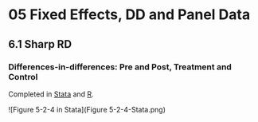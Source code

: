 # 05 Fixed Effects, DD and Panel Data
## 6.1 Sharp RD

### Differences-in-differences: Pre and Post, Treatment and Control

Completed in [Stata](Figure%205-2-4.do) and [R](Figure%205-2-4.r).

![Figure 5-2-4 in Stata](Figure 5-2-4-Stata.png)
